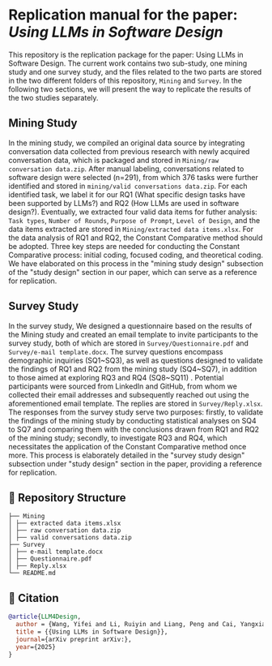# Replication manual for the paper: *Using LLMs in Software Design*

This repository is the replication package for the paper: Using LLMs in Software Design. The current work  contains two sub-study, one mining study and one survey study, and the files related to the two parts are stored in the two different folders of this repository, `Mining` and `Survey`. In the following two sections, we will present the way to replicate the results of the two studies separately.

## Mining Study

In the mining study, we compiled an original data source by integrating conversation data collected from previous research with newly acquired conversation data, which is packaged and stored in `Mining/raw conversation data.zip`. After manual labeling, conversations related to software design were selected (n=291), from which 376 tasks were further identified and stored in `mining/valid conversations data.zip`. For each identified task, we label it for our RQ1 (What specific design tasks have been supported by LLMs?) and RQ2 (How LLMs are used in software design?). Eventually, we extracted four valid data items for futher analysis: `Task types`, `Number of Rounds`, `Purpose of Prompt`, `Level of Design`, and the data items extracted are stored in `Mining/extracted data items.xlsx`.  For the data analysis of RQ1 and RQ2, the Constant Comparative method should be adopted. Three key steps are needed for conducting the Constant Comparative process: initial coding, focused coding, and theoretical coding. We have elaborated on this process in the "mining study design" subsection of the "study design" section in our paper, which can serve as a reference for replication.

## Survey Study

 In the survey study, We designed a questionnaire based on the results of the Mining study and created an email template to invite participants to the survey study, both of which are stored in `Survey/Questionnaire.pdf` and `Survey/e-mail template.docx`. The survey questions encompass demographic inquiries (SQ1~SQ3), as well as questions designed to validate the findings of RQ1 and RQ2 from the mining study (SQ4~SQ7), in addition to those aimed at exploring RQ3 and RQ4 (SQ8~SQ11) . Potential participants were sourced from LinkedIn and GitHub, from whom we collected their email addresses and subsequently reached out using the aforementioned email template. The replies are stored in `Survey/Reply.xlsx`. The responses from the survey study serve two purposes: firstly, to validate the findings of the mining study by conducting statistical analyses on SQ4 to SQ7 and comparing them with the conclusions drawn from RQ1 and RQ2 of the mining study; secondly, to investigate RQ3 and RQ4, which necessitates the application of the Constant Comparative method once more. This process is elaborately detailed in the "survey study design" subsection under "study design" section in the paper, providing a reference for replication.

## 📁 Repository Structure

```plaintext
├── Mining        
│ ├── extracted data items.xlsx
│ ├── raw conversation data.zip
│ ├── valid conversations data.zip
├── Survey
│ ├── e-mail template.docx
│ ├── Questionnaire.pdf
│ ├── Reply.xlsx
└── README.md
```

## 📝 Citation

```bibtex
@article{LLM4Design,
  author = {Wang, Yifei and Li, Ruiyin and Liang, Peng and Cai, Yangxiao},
  title = {{Using LLMs in Software Design}},
  journal={arXiv preprint arXiv:},
  year={2025}
}
```